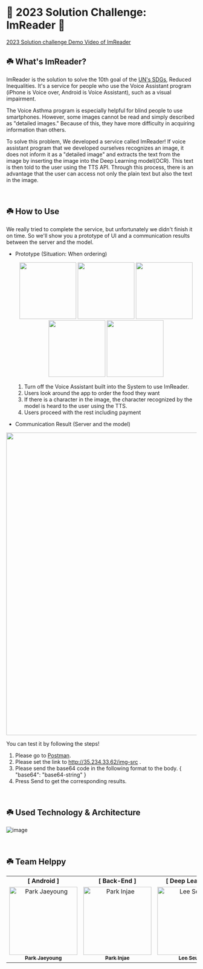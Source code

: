 # 👀 2023 Solution Challenge: ImReader 👀
[2023 Solution challenge Demo Video of ImReader]()

## ☘️ What's ImReader?
ImReader is the solution to solve the 10th goal of the [UN's SDGs](https://sdgs.un.org/), Reduced Inequalities. It's a service for people who use the Voice Assistant program (iPhone is Voice over, Android is Voice Assistant), such as a visual impairment. 

The Voice Asthma program is especially helpful for blind people to use smartphones. However, some images cannot be read and simply described as "detailed images." Because of this, they have more difficulty in acquiring information than others.

To solve this problem, We developed a service called ImReader! If voice assistant program that we developed ourselves recognizes an image, it does not inform it as a "detailed image" and extracts the text from the image by inserting the image into the Deep Learning model(OCR). This text is then told to the user using the TTS API. Through this process, there is an advantage that the user can access not only the plain text but also the text in the image.

<br>

## ☘️ How to Use
We really tried to complete the service, but unfortunately we didn't finish it on time. So we'll show you a prototype of UI and a communication results between the server and the model.

- Prototype (Situation: When ordering)
  <p align="center">
    <img src="https://user-images.githubusercontent.com/90444862/229042507-ed940ea8-76da-41c7-ba6e-c2536336c1a3.gif" width=150>
    <img src="https://user-images.githubusercontent.com/90444862/229042875-a029c80e-45bd-4da1-8334-ea4a68d54d57.gif" width=150>
    <img src="https://user-images.githubusercontent.com/90444862/229043216-fca68677-1246-40eb-948b-89d348863cc8.png" width=150>
    <img src="https://user-images.githubusercontent.com/90444862/229042937-acb1e6e7-4c98-47d7-ab9a-72906ee17d94.gif" width=150>
    <img src="https://user-images.githubusercontent.com/90444862/229042995-26d4b789-2073-46fc-8db1-f397379a8112.gif" width=150>
  </p>
  
  1. Turn off the Voice Assistant built into the System to use ImReader.
  2. Users look around the app to order the food they want
  3. If there is a character in the image, the character recognized by the model is heard to the user using the TTS.
  4. Users proceed with the rest including payment

- Communication Result (Server and the model)
<p align="center">
  <img src="https://user-images.githubusercontent.com/90444862/229028597-3315d37a-e8a7-483a-9cef-ddb0ce456bca.gif" width=800>
</p>

  You can test it by following the steps!
  
  1. Please go to [Postman](https://www.postman.com/).
  2. Please set the link to http://35.234.33.62/img-src .
  3. Please send the base64 code in the following format to the body.
      {
	        "base64": "base64-string"
      }
  4. Press Send to get the corresponding results.
  
<br>

## ☘️ Used Technology & Architecture
![image](https://user-images.githubusercontent.com/90444862/229029705-ae0ee800-e795-49bd-9076-832e4920d1be.png)


<br>

## ☘️ Team Helppy

<table align="center">
   <tr>
      <td colspan="1" align="center"><strong>[ Android ]</strong></td>
      <td colspan="1" align="center"><strong>[ Back-End ]</strong></td>
      <td colspan="1" align="center"><strong>[ Deep Learning ]</strong></td>
      <td colspan="1" align="center"><strong>[ Deep Learning ]</strong></td>
   </tr>
  <tr>
    <td align="center">
    <a href="https://github.com/yoouung"><img src="https://avatars.githubusercontent.com/u/78146904?v=4" width="180px" alt="Park Jaeyoung"/><br/><sub><b>Park Jaeyoung</b></sub></a><br />
    </td>
     <td align="center">
        <a href="https://github.com/nathn00"><img src="https://avatars.githubusercontent.com/u/89184540?v=4" width="180px" alt="Park Injae"/><br/><sub><b>Park Injae</b></sub></a>
     </td>
     <td align="center">
        <a href="https://github.com/drizzle0171"><img src="https://avatars.githubusercontent.com/u/90444862?v=4" width="180px" alt="Lee Seulbi"/><br/><sub><b>Lee Seulbi</b></sub></a>
     </td>
         <td align="center">
        <a href="https://github.com/gumchinjun"><img src="https://avatars.githubusercontent.com/u/97167373?v=4" width="180px" alt="Jeon Junseok"/><br /><sub><b>Jeon Junseok</b></sub></a>
     </td>
  </tr>
</table>
